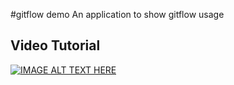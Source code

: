 #gitflow demo
An application to show gitflow usage

## Video Tutorial
[![IMAGE ALT TEXT HERE](http://img.youtube.com/vi/YOUTUBE_VIDEO_ID_HERE/0.jpg)](https://vimeo.com/user90464776/review/294393290/91c032b256)
